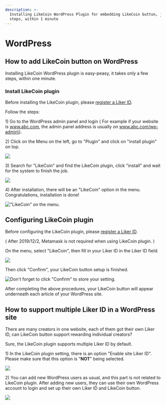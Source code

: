 ```yaml
---
description: >-
  Installing LikeCoin WordPress Plugin for embedding LikeCoin button, just a few
  steps, within 1 minute
---
```


# WordPress

## How to add LikeCoin button on WordPress

Installing LikeCoin WordPress plugin is easy-peasy, it takes only a few steps, within one minute.

### Install LikeCoin plugin  <a id="-likecoin-"></a>

Before installing the LikeCoin plugin, please [register a Liker ID](https://docs.like.co/user-guide/liker-id/how-to-register-a-liker-id).

Follow the steps:

1\) Go to the WordPress admin panel and login \( For example if your website is www.abc.com, the admin panel address is usually on www.abc.com/wp-admin\).

2\)  Click on the Menu on the left, go to "Plugin" and click on "install plugin" on top.

![](https://downloads.intercomcdn.com/i/o/72823649/de9b920907d2af82226ac75d/image.png)

3\) Search for "LikeCoin" and find the LikeCoin plugin, click "install" and wait for the system to finish the job.

![](https://downloads.intercomcdn.com/i/o/72829954/b4eb1f0016d9d8625fbae18d/image+%281%29.png)

4\) After installation, there will be an "LikeCoin" option in the menu. Congratulations,  installation is done!  


![&quot;LikeCoin&quot; on the menu.](https://downloads.intercomcdn.com/i/o/78316704/563d879f9e38b9a1095c47be/menu+choice.png)

## Configuring LikeCoin plugin

Before configuring the LikeCoin plugin, please [register a Liker ID](https://docs.like.co/user-guide/liker-id/how-to-register-a-liker-id).

 \( After 2019/12/2, Metamask is not required when using LikeCoin plugin. \) 

On the menu, select "LikeCoin",  then fill in your Liker ID in the Liker ID field.

![](https://downloads.intercomcdn.com/i/o/169029380/cb32c7bb0355af7cc8fcd90a/image.png)

Then click "Confirm",  your LikeCoin button setup is finished.

![Don&apos;t forget to click &quot;Confirm&quot; to store your setting.](https://downloads.intercomcdn.com/i/o/169030016/a06e41a0df716187532d749b/image.png)

After completing the above procedures, your LikeCoin button will appear underneath each article of your WordPress site.

## How to support multiple Liker ID in a WordPress site

There are many creators in one website, each of them got their own Liker ID, can LikeCoin button support rewarding individual creators?

Sure, the LikeCoin plugin supports multiple Liker ID by default.

1\) In the LikeCoin plugin setting, there is an option  "Enable site Liker ID".  Please make sure that this option is "**NOT**" being selected.

![](https://downloads.intercomcdn.com/i/o/136642368/d706b1b2fce0cc75ee5b41f8/image.png)

2\) You can add new WordPress users as usual, and this part is not related to LikeCoin plugin. After adding new users, they can use their own WordPress account to login and set up their own Liker ID and LikeCoin button.

![](https://downloads.intercomcdn.com/i/o/136642597/50fe2f0401676caf9ebf86f6/image.png)

